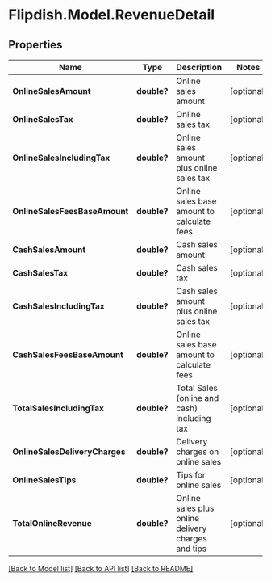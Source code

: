 # Flipdish.Model.RevenueDetail
## Properties

Name | Type | Description | Notes
------------ | ------------- | ------------- | -------------
**OnlineSalesAmount** | **double?** | Online sales amount | [optional] 
**OnlineSalesTax** | **double?** | Online sales tax | [optional] 
**OnlineSalesIncludingTax** | **double?** | Online sales amount plus online sales tax | [optional] 
**OnlineSalesFeesBaseAmount** | **double?** | Online sales base amount to calculate fees | [optional] 
**CashSalesAmount** | **double?** | Cash sales amount | [optional] 
**CashSalesTax** | **double?** | Cash sales tax | [optional] 
**CashSalesIncludingTax** | **double?** | Cash sales amount plus online sales tax | [optional] 
**CashSalesFeesBaseAmount** | **double?** | Online sales base amount to calculate fees | [optional] 
**TotalSalesIncludingTax** | **double?** | Total Sales (online and cash) including tax | [optional] 
**OnlineSalesDeliveryCharges** | **double?** | Delivery charges on online sales | [optional] 
**OnlineSalesTips** | **double?** | Tips for online sales | [optional] 
**TotalOnlineRevenue** | **double?** | Online sales plus online delivery charges and tips | [optional] 

[[Back to Model list]](../README.md#documentation-for-models) [[Back to API list]](../README.md#documentation-for-api-endpoints) [[Back to README]](../README.md)

